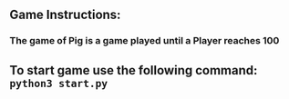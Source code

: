 ## Game Instructions:
### The game of Pig is a game played until a Player reaches 100

## To start game use the following command: `python3 start.py`
